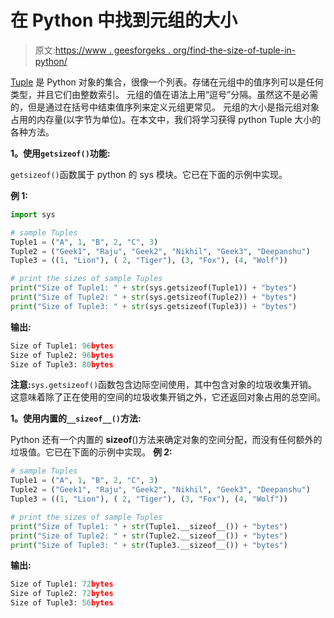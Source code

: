 # 在 Python 中找到元组的大小

> 原文:[https://www . geesforgeks . org/find-the-size-of-tuple-in-python/](https://www.geeksforgeeks.org/find-the-size-of-a-tuple-in-python/)

[Tuple](https://www.geeksforgeeks.org/python-tuples/) 是 Python 对象的集合，很像一个列表。存储在元组中的值序列可以是任何类型，并且它们由整数索引。
元组的值在语法上用“逗号”分隔。虽然这不是必需的，但是通过在括号中结束值序列来定义元组更常见。
元组的大小是指元组对象占用的内存量(以字节为单位)。在本文中，我们将学习获得 python Tuple 大小的各种方法。

**1。使用`getsizeof()`功能:**

`getsizeof()`函数属于 python 的 sys 模块。它已在下面的示例中实现。

**例 1:**

```py
import sys

# sample Tuples
Tuple1 = ("A", 1, "B", 2, "C", 3)
Tuple2 = ("Geek1", "Raju", "Geek2", "Nikhil", "Geek3", "Deepanshu")
Tuple3 = ((1, "Lion"), ( 2, "Tiger"), (3, "Fox"), (4, "Wolf"))

# print the sizes of sample Tuples
print("Size of Tuple1: " + str(sys.getsizeof(Tuple1)) + "bytes")
print("Size of Tuple2: " + str(sys.getsizeof(Tuple2)) + "bytes")
print("Size of Tuple3: " + str(sys.getsizeof(Tuple3)) + "bytes")
```

**输出:**

```py
Size of Tuple1: 96bytes
Size of Tuple2: 96bytes
Size of Tuple3: 80bytes
```

**注意:**`sys.getsizeof()`函数包含边际空间使用，其中包含对象的垃圾收集开销。这意味着除了正在使用的空间的垃圾收集开销之外，它还返回对象占用的总空间。

**1。使用内置的`__sizeof__()`方法:**

Python 还有一个内置的 __sizeof__()方法来确定对象的空间分配，而没有任何额外的垃圾值。它已在下面的示例中实现。
**例 2:**

```py
# sample Tuples
Tuple1 = ("A", 1, "B", 2, "C", 3)
Tuple2 = ("Geek1", "Raju", "Geek2", "Nikhil", "Geek3", "Deepanshu")
Tuple3 = ((1, "Lion"), ( 2, "Tiger"), (3, "Fox"), (4, "Wolf"))

# print the sizes of sample Tuples
print("Size of Tuple1: " + str(Tuple1.__sizeof__()) + "bytes")
print("Size of Tuple2: " + str(Tuple2.__sizeof__()) + "bytes")
print("Size of Tuple3: " + str(Tuple3.__sizeof__()) + "bytes")
```

**输出:**

```py
Size of Tuple1: 72bytes
Size of Tuple2: 72bytes
Size of Tuple3: 56bytes
```